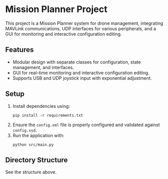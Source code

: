 

# Mission Planner Project

This project is a Mission Planner system for drone management, integrating MAVLink communications, UDP interfaces for various peripherals, and a GUI for monitoring and interactive configuration editing.

## Features

- Modular design with separate classes for configuration, state management, and interfaces.
- GUI for real-time monitoring and interactive configuration editing.
- Supports USB and UDP joystick input with exponential adjustment.

## Setup

1. Install dependencies using:
   ```
   pip install -r requirements.txt
   ```
2. Ensure the `config.xml` file is properly configured and validated against `config.xsd`.
3. Run the application with:
   ```
   python src/main.py
   ```

## Directory Structure

See the structure above.
